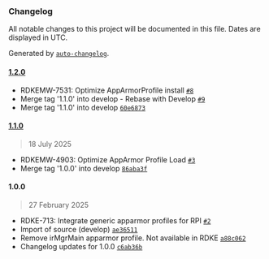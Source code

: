 ### Changelog

All notable changes to this project will be documented in this file. Dates are displayed in UTC.

Generated by [`auto-changelog`](https://github.com/CookPete/auto-changelog).

#### [1.2.0](https://github.com/rdkcentral/rdk-apparmor-profiles/compare/1.1.0...1.2.0)

- RDKEMW-7531: Optimize AppArmorProfile install [`#8`](https://github.com/rdkcentral/rdk-apparmor-profiles/pull/8)
- Merge tag '1.1.0' into develop - Rebase with Develop [`#9`](https://github.com/rdkcentral/rdk-apparmor-profiles/pull/9)
- Merge tag '1.1.0' into develop [`60e6873`](https://github.com/rdkcentral/rdk-apparmor-profiles/commit/60e68738e1de919c9b1343e88512b19773e2651d)

#### [1.1.0](https://github.com/rdkcentral/rdk-apparmor-profiles/compare/1.0.0...1.1.0)

> 18 July 2025

- RDKEMW-4903: Optimize AppArmor Profile Load [`#3`](https://github.com/rdkcentral/rdk-apparmor-profiles/pull/3)
- Merge tag '1.0.0' into develop [`86aba3f`](https://github.com/rdkcentral/rdk-apparmor-profiles/commit/86aba3f5257baf49c424b7b5862b5dbe5da8813f)

#### 1.0.0

> 27 February 2025

- RDKE-713: Integrate generic apparmor profiles for RPI [`#2`](https://github.com/rdkcentral/rdk-apparmor-profiles/pull/2)
- Import of source (develop) [`ae36511`](https://github.com/rdkcentral/rdk-apparmor-profiles/commit/ae365116dddb57ac68032151f88332c45c88e2a4)
- Remove irMgrMain apparmor profile. Not available in RDKE [`a88c062`](https://github.com/rdkcentral/rdk-apparmor-profiles/commit/a88c0620e12808ebc0ab117284ab621a27fb0fd3)
- Changelog updates for 1.0.0 [`c6ab36b`](https://github.com/rdkcentral/rdk-apparmor-profiles/commit/c6ab36beb5577c08def3a76acd9c9def7a6ed445)
